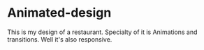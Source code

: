 # Animated-design
This is my design of a restaurant. Specialty of it is Animations and transitions. Well it's also responsive.
